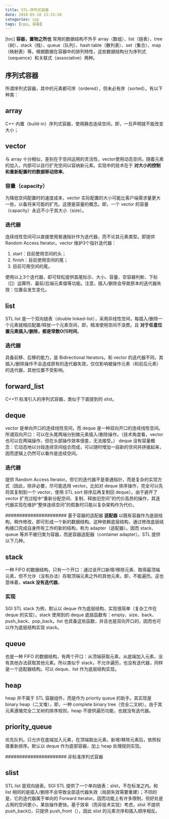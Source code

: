 ```yaml
---
title: STL-序列式容器
date: 2018-05-18 13:33:10
categories: cpp
tags: [cpp, 容器]
---
```

[toc]
**容器，置物之所也**
常用的数据结构不外乎 array（数组）、list（链表）、tree（树）、stack（栈）、queue（队列）、hash table（散列表）、set（集合）、map（映射表）等。根据数据在容器中的排列特性，这些数据结构分为序列式（sequence）和关联式（associative）两种。

## 序列式容器
所谓序列式容器，其中的元素都可序（ordered），但未必有序（sorted）。有以下种类：

## array
C++ 内置（build-in）序列式容器，使用静态连续空间，即，一旦声明就不能改变大小；

## vector
与 array 十分相似，差别在于空间运用的灵活性，vector使用动态空间，随着元素的加入，内部可以自行扩充空间以容纳新元素。实现中的技术在于 **对大小的控制和重新配置时的数据移动效率**。

### 容量（capacity）
为降低空间配置时的速度成本，vector 实际配置的大小可能比客户端需求量更大一些，以备将来可能的扩充。这便是容量的概念。即，一个 vector 的容量（capacity）永远不小于其大小（size）。

### 迭代器
连续线性空间可以直接使用普通指针作为迭代器，而不论其元素类型。即提供 Random Access Iterator。vector 维护3个指针迭代器：
1. start：目前使用空间的头；
2. finish：目前使用空间的尾；
3. 目前可用空间的尾。

使用以上3个迭代器，即可轻松提供首尾标示、大小、容量、空容器判断、下标（[]）运算符、最前/后端元素值等功能。注意，插入/删除会导致原本的迭代器失效：位置会发生变化。

## list
STL list 是一个双向链表（double linked-list），采用非线性空间，每插入/删除一个元素就相应配置/释放一个元素空间，即，精准使用空间不浪费。且 **对于任意位置元素插入/删除，都是常数O(1)时间**。

### 迭代器
具备前移、后移的能力，是 Bidirectional Iterators。和 vector 的迭代器不同，其插入/删除操作不会造成原有的迭代器失效，仅仅影响被操作元素（和前后元素）的迭代器，其他位置不受影响。

## forward_list
C++11 标准引入的序列式容器，类似于下面提到的 slist。

## deque
vector 是单向开口的连续线性空间，而 deque 是一种双向开口的连续线性空间。所谓双向开口：可以在头尾两端分别做元素插入/删除操作。（技术角度看，vector 也可以在两端操作，但在头部操作效率很差，无法接受。）
deque 没有容量概念：它动态地以分段连续空间组合而成，可以随时增加一段新的空间并拼接起来，因而逻辑上仍然可以看作是连续空间。

### 迭代器
提供 Random Access Iterator。但它的迭代器不是普通指针，而是复杂的实现方式（因此，除非必要，尽可能选用 vector。比如对 deque 排序操作，完全可以先将其复制到一个 vector，使用 STL sort 排序后再复制回 deque）。由于避开了 vector 扩充过程中“重新分配空间、复制、释放旧空间”的代价高昂的操作，其迭代器实现在维护“整体连续空间”的假象时只能以复杂架构作为代价。

###################### 基于容器的适配器
**适配器**
以既有容器作为底层结构，稍作修改，即可形成一个新的数据结构。这种依赖底层结构，通过修改底层结构接口完成自身所有工作的新的结构，称为 adapter（适配器）。因而 stack、queue 等并不被归类为容器，而是容器适配器（container adapter）。STL 提供以下几种。

## stack
一种 FIFO 的数据结构，只有一个开口：通过该开口新增/移除元素、取得最顶端元素，但不允许（没有办法）存取顶端元素之外的其他元素，即，不能遍历。这也意味着，**stack 没有迭代器**。

### 实现
SGI STL stack 为例，默认以 deque 作为底层结构，实现很简单（复杂工作在 deque 的实现）。stack 使用到的 deque 底层函数有：empty、size、back、push_back、pop_back。list 也具备这些函数，并且也是双向开口的，因而也可以作为底层结构实现 stack。

## queue
也是一种 FIFO 的数据结构，有两个开口：从顶端获取元素，从底端加入元素，没有其他办法获取其他元素。所以类似于 stack，不允许遍历，也没有迭代器，同样是一个适配器结构。可以 deque、list 作为底层结构实现。

## heap
heap 并不属于 STL 容器组件，而是作为 priority queue 的助手。其实现是 binary heap（二叉堆），即，一种 complete binary tree（完全二叉树）。由于其元素遵循完全二叉树的排序规则，heap 不提供遍历功能，也就没有迭代器。

## priority_queue
优先队列。只允许在底端加入元素，在顶端取出元素。新增/移除元素后，依照权值重新排序。默认以 deque 作为底部容器，加上 heap 处理规则实现。

###################### 非标准序列式容器
## slist
STL list 是双向链表。SGI STL 提供了一个单向链表：slist，不在标准之内。和 list 相同的是插入/删除不会导致全部迭代器失效（局部失效需要重建）；不同的是，它的迭代器属于单向的 Forward Iterator。因而功能上有许多限制，但好处是占用的空间更小，某些操作更快。基于效率（而非技术实现）考虑，slist 不提供 push_back()，只提供 push_front（），因此 slist 的元素次序和插入顺序相反。
